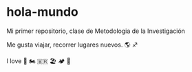 # hola-mundo

Mi primer repositorio, clase de Metodologia de la Investigación

Me gusta viajar, recorrer lugares nuevos. 🌎 ♐

I love 🐶 🏍️ 🇧🇷 🏖️ 🏕️ 🧉
